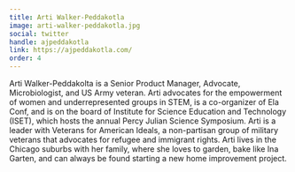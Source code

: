 ```yaml
---
title: Arti Walker-Peddakotla
image: arti-walker-peddakotla.jpg
social: twitter
handle: ajpeddakotla
link: https://ajpeddakotla.com/
order: 4
---
```


Arti Walker-Peddakolta is a Senior Product Manager, Advocate, Microbiologist, and US Army veteran. Arti advocates for the empowerment of women and underrepresented groups in STEM, is a co-organizer of Ela Conf, and is on the board of Institute for Science Education and Technology (ISET), which hosts the annual Percy Julian Science Symposium. Arti is a leader with Veterans for American Ideals, a non-partisan group of military veterans that advocates for refugee and immigrant rights. Arti lives in the Chicago suburbs with her family, where she loves to garden, bake like Ina Garten, and can always be found starting a new home improvement project.